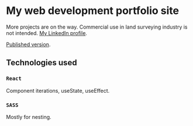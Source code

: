 # My web development portfolio site

More projects are on the way.
Commercial use in land surveying industry is not intended.
[My LinkedIn profile](https://www.linkedin.com/in/pavel-generalov).

[Published version](https://geomatics-consulting.netlify.app).

## Technologies used
### `React`
Component iterations, useState, useEffect.

### `SASS`
Mostly for nesting.
